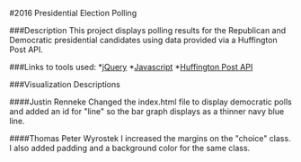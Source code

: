 #2016 Presidential Election Polling

###Description
This project displays polling results for the Republican and Democratic presidential candidates using data provided via a Huffington Post API.

###Links to tools used:
*[jQuery](https://jquery.com/)
*[Javascript](https://www.javascript.com/)
*[Huffington Post API](http://elections.huffingtonpost.com/pollster/api)

###Visualization Descriptions

####Justin Renneke
Changed the index.html file to display democratic polls and added an id for "line" so the bar graph displays as a thinner navy blue line.


####Thomas Peter Wyrostek
I increased the margins on the "choice" class. I also added padding and a background color for the same class.